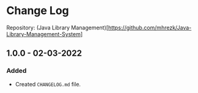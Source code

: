 # Change Log
Repository: (Java Library Management)[https://github.com/mhrezk/Java-Library-Management-System]
## 1.0.0 - 02-03-2022
### Added
* Created `CHANGELOG.md` file.